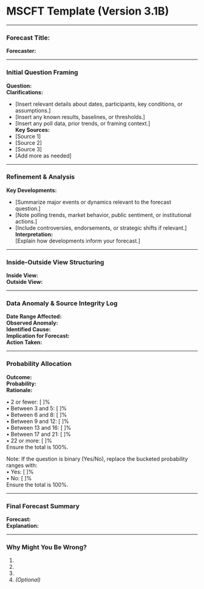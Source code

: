 # MSCFT Template (Version 3.1B)

---

### Forecast Title:
**Forecaster:**

---

### Initial Question Framing  
**Question:**  
**Clarifications:**  
- [Insert relevant details about dates, participants, key conditions, or assumptions.]  
- [Insert any known results, baselines, or thresholds.]  
- [Insert any poll data, prior trends, or framing context.]  
**Key Sources:**  
- [Source 1]  
- [Source 2]  
- [Source 3]  
- [Add more as needed]

---

### Refinement & Analysis  
**Key Developments:**  
- [Summarize major events or dynamics relevant to the forecast question.]  
- [Note polling trends, market behavior, public sentiment, or institutional actions.]  
- [Include controversies, endorsements, or strategic shifts if relevant.]  
**Interpretation:**  
[Explain how developments inform your forecast.]

---

### Inside-Outside View Structuring  
**Inside View:**  
**Outside View:**

---

### Data Anomaly & Source Integrity Log  
**Date Range Affected:**  
**Observed Anomaly:**  
**Identified Cause:**  
**Implication for Forecast:**  
**Action Taken:**

---

### Probability Allocation  
**Outcome:**  
**Probability:**  
**Rationale:**

• 2 or fewer: [   ]%  
• Between 3 and 5: [   ]%  
• Between 6 and 8: [   ]%  
• Between 9 and 12: [   ]%  
• Between 13 and 16: [   ]%  
• Between 17 and 21: [   ]%  
• 22 or more: [   ]%  
Ensure the total is 100%.

Note: If the question is binary (Yes/No), replace the bucketed probability ranges with:  
• Yes: [   ]%  
• No: [   ]%  
Ensure the total is 100%.


---

### Final Forecast Summary  
**Forecast:**  
**Explanation:**

---

### Why Might You Be Wrong?  
1.  
2.  
3.  
4. *(Optional)*

